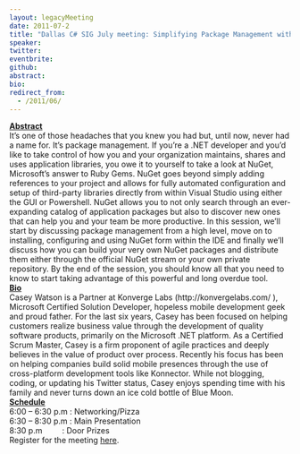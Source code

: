 ```yaml
---
layout: legacyMeeting
date: 2011-07-2
title: "Dallas C# SIG July meeting: Simplifying Package Management with NuGet"
speaker:
twitter:
eventbrite:
github:
abstract:
bio:
redirect_from:
  - /2011/06/
---
```


<p><strong> </strong></p>
<div id="_mcePaste"><strong><span style="text-decoration: underline;">Abstract</span></strong></div>
<div id="_mcePaste">It&#8217;s one of those headaches that you knew you had but, until now, never had a name for. It&#8217;s package management. If you&#8217;re a .NET developer and you&#8217;d like to take control of how you and your organization maintains, shares and uses application libraries, you owe it to yourself to take a look at NuGet, Microsoft&#8217;s answer to Ruby Gems. NuGet goes beyond simply adding references to your project and allows for fully automated configuration and setup of third-party libraries directly from within Visual Studio using either the GUI or Powershell. NuGet allows you to not only search through an ever-expanding catalog of application packages but also to discover new ones that can help you and your team be more productive. In this session, we&#8217;ll start by discussing package management from a high level, move on to installing, configuring and using NuGet form within the IDE and finally we&#8217;ll discuss how you can build your very own NuGet packages and distribute them either through the official NuGet stream or your own private repository. By the end of the session, you should know all that you need to know to start taking advantage of this powerful and long overdue tool.</div>
<div></div>
<div><strong><span style="text-decoration: underline;">Bio</span></strong></div>
<div id="_mcePaste">Casey Watson is a Partner at Konverge Labs (http://konvergelabs.com/ ), Microsoft Certified Solution Developer, hopeless mobile development geek and proud father. For the last six years, Casey has been focused on helping customers realize business value through the development of quality software products, primarily on the Microsoft .NET platform. As a Certified Scrum Master, Casey is a firm proponent of agile practices and deeply believes in the value of product over process. Recently his focus has been on helping companies build solid mobile presences through the use of cross-platform development tools like Konnector. While not blogging, coding, or updating his Twitter status, Casey enjoys spending time with his family and never turns down an ice cold bottle of Blue Moon.</div>
<div></div>
<div>
<div><strong><span style="text-decoration: underline;">Schedule</span></strong></div>
<div>6:00 &#8211; 6:30 p.m : Networking/Pizza</div>
<div>6:30 &#8211; 8:30 p.m : Main Presentation</div>
<div>8:30 p.m &nbsp; &nbsp; &nbsp; &nbsp; : Door Prizes</div>
<div></div>
</div>
<div>Register for the meeting <a href="http://www.eventbrite.com/event/1792269727">here</a>.</div>

